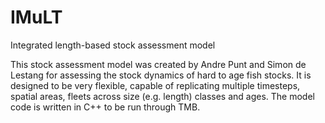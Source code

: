 # IMuLT
Integrated length-based stock assessment model 

This stock assessment model was created by Andre Punt and Simon de Lestang for assessing the stock dynamics of hard to age fish stocks.
It is designed to be very flexible, capable of replicating multiple timesteps, spatial areas, fleets across size (e.g. length) classes and ages.
The model code is written in C++ to be run through TMB.
